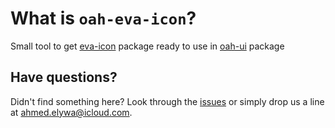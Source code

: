 # What is `oah-eva-icon`?

Small tool to get [eva-icon](https://akveo.github.io/eva-icons) package ready to use in [oah-ui](https://github.com/AhmedElywa/oah-ui) package

## Have questions?

Didn't find something here? Look through the [issues](https://github.com/AhmedElywa/oah-ui/issues) or simply drop us a line at <ahmed.elywa@icloud.com>.
